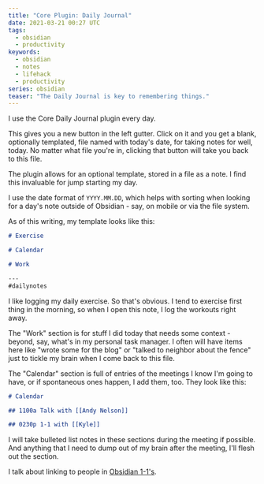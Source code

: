 ```yaml
---
title: "Core Plugin: Daily Journal"
date: 2021-03-21 00:27 UTC
tags:
  - obsidian
  - productivity
keywords:
  - obsidian
  - notes
  - lifehack
  - productivity
series: obsidian
teaser: "The Daily Journal is key to remembering things."
---
```


[obs-1-1]: /one-on-one-notes 

I use the Core Daily Journal plugin every day.

This gives you a new button in the left gutter. Click on it and you get a blank, optionally templated, file named with today's date, for taking notes for well, today. No matter what file you're in, clicking that button will take you back to this file.

The plugin allows for an optional template, stored in a file as a note. I find this invaluable for jump starting my day.

I use the date format of `YYYY.MM.DD`, which helps with sorting when looking for a day's note outside of Obsidian - say, on mobile or via the file system.

As of this writing, my template looks like this:

```markdown
# Exercise

# Calendar

# Work

---
#dailynotes
```

I like logging my daily exercise. So that's obvious. I tend to exercise first thing in the morning, so when I open this note, I log the workouts right away.

The "Work" section is for stuff I did today that needs some context - beyond, say, what's in my personal task manager. I often will have items here like "wrote some for the blog" or "talked to neighbor about the fence" just to tickle my brain when I come back to this file.

The "Calendar" section is full of entries of the meetings I know I'm going to have, or if spontaneous ones happen, I add them, too. They look like this:

```md
# Calendar

## 1100a Talk with [[Andy Nelson]]

## 0230p 1-1 with [[Kyle]]
```

I will take bulleted list notes in these sections during the meeting if possible. And anything that I need to dump out of my brain after the meeting, I'll flesh out the section.

I talk about linking to people in [Obsidian 1-1's][obs-1-1].
